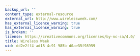 ```yaml
---
backup_url: ''
content_type: external-resource
external_url: http://www.wirelessweek.com/
has_external_licence_warning: true
has_external_license_warning: true
is_broken: ''
license: https://creativecommons.org/licenses/by-nc-sa/4.0/
title: Wireless Week
uid: dd2e2ff4-ad18-4c91-985b-d0ae35f98959
---
```

